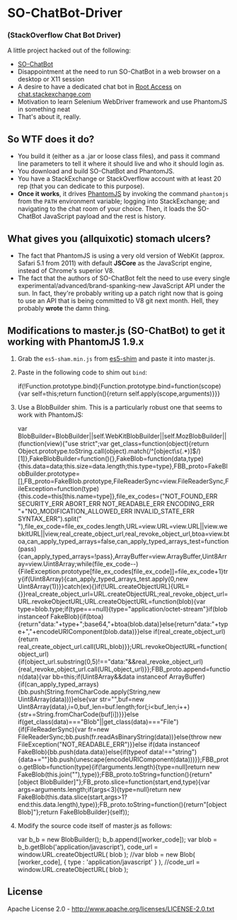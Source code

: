 # SO-ChatBot-Driver 

### (StackOverflow Chat Bot Driver)

A little project hacked out of the following:

 - [SO-ChatBot](https://github.com/Zirak/SO-ChatBot)
 - Disappointment at the need to run SO-ChatBot in a web browser on a desktop or X11 session
 - A desire to have a dedicated chat bot in [Root Access](http://chat.stackexchange.com/rooms/118/root-access) on [chat.stackexchange.com](http://chat.stackexchange.com)
 - Motivation to learn Selenium WebDriver framework and use PhantomJS in something neat
 - That's about it, really.

## So WTF does it do?

 - You build it (either as a .jar or loose class files), and pass it command line parameters to tell it where it should live and who it should login as.
 - You download and build SO-ChatBot and PhantomJS.
 - You have a StackExchange or StackOverflow account with at least 20 rep (that you can dedicate to this purpose).
 - **Once it works**, it drives [PhantomJS](http://phantomjs.org) by invoking the command `phantomjs` from the `PATH` environment variable; logging into StackExchange; and navigating to the chat room of your choice. Then, it loads the SO-ChatBot JavaScript payload and the rest is history.

## What gives you (allquixotic) stomach ulcers?

 - The fact that PhantomJS is using a very old version of WebKit (approx. Safari 5.1 from 2011) with default **JSCore** as the JavaScript engine, instead of Chrome's superior V8.
 - The fact that the authors of SO-ChatBot felt the need to use every single experimental/advanced/brand-spanking-new JavaScript API under the sun. In fact, they're probably writing up a patch right now that is going to use an API that is being committed to V8 git next month. Hell, they probably **wrote** the damn thing.
 
## Modifications to master.js (SO-ChatBot) to get it working with PhantomJS 1.9.x

 1. Grab the `es5-sham.min.js` from [es5-shim](https://github.com/kriskowal/es5-shim) and paste it into master.js.

 2. Paste in the following code to shim out `bind`:
 
    if(!Function.prototype.bind){Function.prototype.bind=function(scope){var self=this;return function(){return self.apply(scope,arguments)}}}

 3. Use a BlobBuilder shim. This is a particularly robust one that seems to work with PhantomJS:
 
    var BlobBuilder=BlobBuilder||self.WebKitBlobBuilder||self.MozBlobBuilder||(function(view){"use strict";var get_class=function(object){return Object.prototype.toString.call(object).match(/^\[object\s(.*)\]$/)[1]},FakeBlobBuilder=function(){},FakeBlob=function(data,type){this.data=data;this.size=data.length;this.type=type},FBB_proto=FakeBlobBuilder.prototype=[],FB_proto=FakeBlob.prototype,FileReaderSync=view.FileReaderSync,FileException=function(type){this.code=this[this.name=type]},file_ex_codes=("NOT_FOUND_ERR SECURITY_ERR ABORT_ERR NOT_READABLE_ERR ENCODING_ERR "+"NO_MODIFICATION_ALLOWED_ERR INVALID_STATE_ERR SYNTAX_ERR").split(" "),file_ex_code=file_ex_codes.length,URL=view.URL=view.URL||view.webkitURL||view,real_create_object_url,real_revoke_object_url,btoa=view.btoa,can_apply_typed_arrays=false,can_apply_typed_arrays_test=function(pass){can_apply_typed_arrays=!pass},ArrayBuffer=view.ArrayBuffer,Uint8Array=view.Uint8Array;while(file_ex_code--){FileException.prototype[file_ex_codes[file_ex_code]]=file_ex_code+1}try{if(Uint8Array){can_apply_typed_arrays_test.apply(0,new Uint8Array(1))}}catch(ex){}if(!URL.createObjectURL){URL={}}real_create_object_url=URL.createObjectURL;real_revoke_object_url=URL.revokeObjectURL;URL.createObjectURL=function(blob){var type=blob.type;if(type===null){type="application/octet-stream"}if(blob instanceof FakeBlob){if(btoa){return"data:"+type+";base64,"+btoa(blob.data)}else{return"data:"+type+","+encodeURIComponent(blob.data)}}else if(real_create_object_url){return real_create_object_url.call(URL,blob)}};URL.revokeObjectURL=function(object_url){if(object_url.substring(0,5)!=="data:"&&real_revoke_object_url){real_revoke_object_url.call(URL,object_url)}};FBB_proto.append=function(data){var bb=this;if(Uint8Array&&data instanceof ArrayBuffer){if(can_apply_typed_arrays){bb.push(String.fromCharCode.apply(String,new Uint8Array(data)))}else{var str="",buf=new Uint8Array(data),i=0,buf_len=buf.length;for(;i<buf_len;i++){str+=String.fromCharCode(buf[i])}}}else if(get_class(data)==="Blob"||get_class(data)==="File"){if(FileReaderSync){var fr=new FileReaderSync;bb.push(fr.readAsBinaryString(data))}else{throw new FileException("NOT_READABLE_ERR")}}else if(data instanceof FakeBlob){bb.push(data.data)}else{if(typeof data!=="string"){data+=""}bb.push(unescape(encodeURIComponent(data)))}};FBB_proto.getBlob=function(type){if(!arguments.length){type=null}return new FakeBlob(this.join(""),type)};FBB_proto.toString=function(){return"[object BlobBuilder]"};FB_proto.slice=function(start,end,type){var args=arguments.length;if(args<3){type=null}return new FakeBlob(this.data.slice(start,args>1?end:this.data.length),type)};FB_proto.toString=function(){return"[object Blob]"};return FakeBlobBuilder}(self));
	
 4. Modify the source code itself of master.js as follows:
 
    var b_b = new BlobBuilder();
    b_b.append([worker_code]);
    var blob = b_b.getBlob('application/javascript'),
	code_url = window.URL.createObjectURL( blob );
    //var blob = new Blob( [worker_code], { type : 'application/javascript' } ),
    //code_url = window.URL.createObjectURL( blob );


 
 ## License
 
 Apache License 2.0 - http://www.apache.org/licenses/LICENSE-2.0.txt